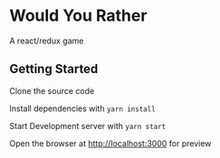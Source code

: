 # Would You Rather
A react/redux game

## Getting Started 

Clone the source code

Install dependencies with `yarn install`

Start Development server with `yarn start`

Open the browser at [http://localhost:3000](http://localhost:3000) for preview



